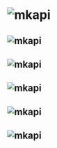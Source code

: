 # ![mkapi](measures.corporate|plain|link|sourcelink)

## ![mkapi](measures.corporate.book_leverage||link|sourcelink)
## ![mkapi](measures.corporate.market_to_book||link|sourcelink)
## ![mkapi](measures.corporate.roa||link|sourcelink)
## ![mkapi](measures.corporate.roe||link|sourcelink)
## ![mkapi](measures.corporate.tangibility||link|sourcelink)
